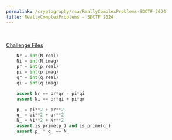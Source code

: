 ```yaml
---
permalink: /cryptography/rsa/ReallyComplexProblems-SDCTF-2024
title: ReallyComplexProblems - SDCTF 2024
---
```


<br>

[Challenge Files](https://github.com/Connor-McCartney/CTF_Files/tree/main/2024/SDCTF/ReallyComplexProblems)


```python
    Nr = int(N.real)
    Ni = int(N.imag)
    pr = int(p.real)
    pi = int(p.imag)
    qr = int(q.real)
    qi = int(q.imag)

    assert Nr == pr*qr - pi*qi
    assert Ni == pr*qi + pi*qr

    p_ = pi**2 + pr**2
    q_ = qi**2 + qr**2
    N_ = Ni**2 + Nr**2
    assert is_prime(p_) and is_prime(q_)
    assert p_ * q_ == N_
```
